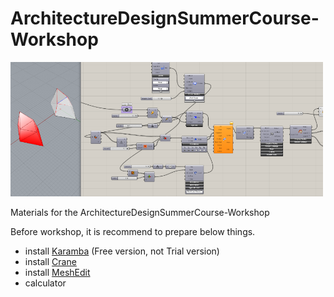# ArchitectureDesignSummerCourse-Workshop

<img src=https://github.com/hrntsm/ArchitectureDesignSummerCourse-Workshop/blob/master/image/Thumbnail.png width=500>

Materials for the ArchitectureDesignSummerCourse-Workshop

Before workshop, it is recommend to prepare below things.

+ install [Karamba](https://www.food4rhino.com/app/karamba3d) (Free version, not Trial version)
+ install [Crane](https://www.food4rhino.com/app/crane)
+ install [MeshEdit](https://www.food4rhino.com/app/meshedit)
+ calculator
